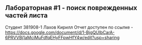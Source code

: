 ## Лабораторная #1 - поиск поврежденных частей листа
Студент 381908-1 Лахов Кирилл
Отчет доступен по ссылке - https://docs.google.com/document/d/1-BjgQUIbCarA-6PRVVBj1aMciMuFdfqEHyFFpwHfY4w/edit?usp=sharing

